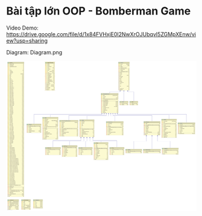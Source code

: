 # Bài tập lớn OOP - Bomberman Game
Video Demo:
https://drive.google.com/file/d/1x84FVHxjE0l2NwXrOJUbqvI5ZGMpXEnw/view?usp=sharing

Diagram: Diagram.png

![](Diagram.png)

